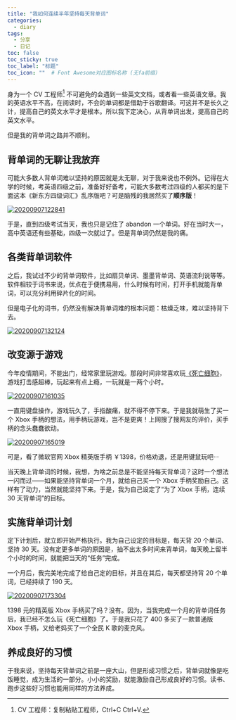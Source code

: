 ```yaml
---
title: "我如何连续半年坚持每天背单词"
categories:
  - diary
tags:
  - 分享
  - 日记
toc: false
toc_sticky: true
toc_label: "标题"
toc_icon: ""  # Font Awesome对应图标名称 (无fa前缀)	
---
```

身为一个 CV 工程师[^1] 不可避免的会遇到一些英文文档，或者看一些英语文章。我的英语水平不高，在阅读时，不会的单词都是借助于谷歌翻译。可这并不是长久之计，提高自己的英文水平才是根本。所以我下定决心，从背单词出发，提高自己的英文水平。

但是我的背单词之路并不顺利。

## 背单词的无聊让我放弃
可能大多数人背单词难以坚持的原因就是太无聊，对于我来说也不例外。记得在大学的时候，考英语四级之前，准备好好备考，可能大多数考过四级的人都买的是下面这本《新东方四级词汇》乱序版吧？可是脑残的我居然买了**顺序版**！

[![20200907122841](https://fastly.jsdelivr.net/gh/sunete/imghost/img20200907122841.png)](https://fastly.jsdelivr.net/gh/sunete/imghost/img20200907122841.png)

于是，直到四级考试当天，我也只是记住了 abandon 一个单词。好在当时大一，高中英语还有些基础，四级一次就过了。但是背单词仍然是我的痛。

## 各类背单词软件
之后，我试过不少的背单词软件，比如扇贝单词、墨墨背单词、英语流利说等等。软件相较于词书来说，优点在于便携易用，什么时候有时间，打开手机就能背单词，可以充分利用碎片化的时间。

但是电子化的词书，仍然没有解决背单词难的根本问题：枯燥乏味，难以坚持背下去。

[![20200907132124](https://fastly.jsdelivr.net/gh/sunete/imghost/img20200907132124.png)](https://fastly.jsdelivr.net/gh/sunete/imghost/img20200907132124.png)

## 改变源于游戏
今年疫情期间，不能出门，经常家里玩游戏。那段时间非常喜欢玩[《死亡细胞》](https://store.steampowered.com/app/588650/Dead_Cells/)，游戏打击感超棒，玩起来有点上瘾，一玩就是一两个小时。

[![20200907161035](https://fastly.jsdelivr.net/gh/sunete/imghost/img20200907161035.png)](https://fastly.jsdelivr.net/gh/sunete/imghost/img20200907161035.png)

一直用键盘操作，游戏玩久了，手指酸痛，就不得不停下来。于是我就萌生了买一个 Xbox 手柄的想法，用手柄玩游戏，岂不是更爽！上网搜了搜网友的评价，买手柄的念头蠢蠢欲动。

[![20200907165019](https://fastly.jsdelivr.net/gh/sunete/imghost/img20200907165019.png)](https://fastly.jsdelivr.net/gh/sunete/imghost/img20200907165019.png)

可是，看了微软官网 Xbox 精英版手柄 ￥1398，价格劝退，还是用键鼠玩吧···

当天晚上背单词的时候，我想，为啥之前总是不能坚持每天背单词？这时一个想法一闪而过——如果能坚持背单词一个月，就给自己买一个 Xbox 手柄奖励自己。这样有了动力，当然就能坚持下来。于是，我为自己设定了“为了 Xbox 手柄，连续 30 天背单词”的目标。

## 实施背单词计划
定下计划后，就立即开始严格执行。我为自己设定的目标是，每天背 20 个单词、坚持 30 天。没有定更多单词的原因是，抽不出太多时间来背单词，每天晚上留半个小时的时间，就能把当天的“任务”完成。

一个月后，我完美地完成了给自己定的目标，并且在其后，每天都坚持背 20 个单词，已经持续了 190 天。

[![20200907173304](https://fastly.jsdelivr.net/gh/sunete/imghost/img20200907173304.png)](https://fastly.jsdelivr.net/gh/sunete/imghost/img20200907173304.png)

1398 元的精英版 Xbox 手柄买了吗？没有。因为，当我完成一个月的背单词任务后，我已经不怎么玩《死亡细胞》了。于是我只花了 400 多买了一款普通版 Xbox 手柄，又给老妈买了一个全民 K 歌的麦克风。

## 养成良好的习惯
于我来说，坚持每天背单词之前是一座大山，但是形成习惯之后，背单词就像是吃饭睡觉，成为生活的一部分。小小的奖励，就能激励自己形成良好的习惯。读书、跑步这些好习惯也能用同样的方法养成。

[^1]: CV 工程师：复制粘贴工程师，Ctrl+C Ctrl+V.